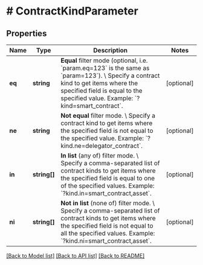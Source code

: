 # # ContractKindParameter

## Properties

Name | Type | Description | Notes
------------ | ------------- | ------------- | -------------
**eq** | **string** | **Equal** filter mode (optional, i.e. &#x60;param.eq&#x3D;123&#x60; is the same as &#x60;param&#x3D;123&#x60;). \\ Specify a contract kind to get items where the specified field is equal to the specified value.  Example: &#x60;?kind&#x3D;smart_contract&#x60;. | [optional]
**ne** | **string** | **Not equal** filter mode. \\ Specify a contract kind to get items where the specified field is not equal to the specified value.  Example: &#x60;?kind.ne&#x3D;delegator_contract&#x60;. | [optional]
**in** | **string[]** | **In list** (any of) filter mode. \\ Specify a comma-separated list of contract kinds to get items where the specified field is equal to one of the specified values.  Example: &#x60;?kind.in&#x3D;smart_contract,asset&#x60;. | [optional]
**ni** | **string[]** | **Not in list** (none of) filter mode. \\ Specify a comma-separated list of contract kinds to get items where the specified field is not equal to all the specified values.  Example: &#x60;?kind.ni&#x3D;smart_contract,asset&#x60;. | [optional]

[[Back to Model list]](../../README.md#models) [[Back to API list]](../../README.md#endpoints) [[Back to README]](../../README.md)
